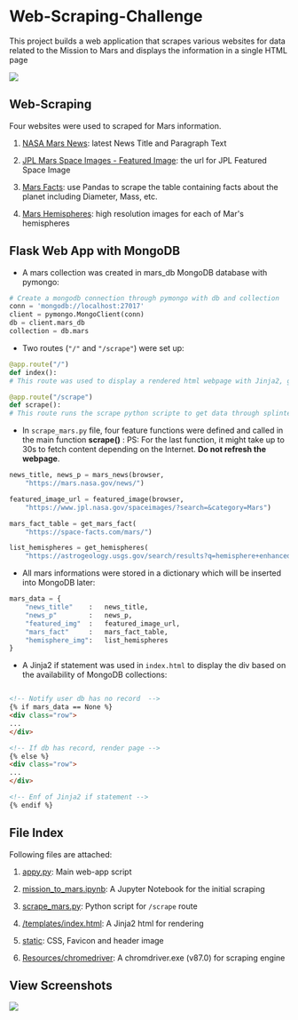 # Web-Scraping-Challenge
This project builds a web application that scrapes various websites for data related to the Mission to Mars and displays the information in a single HTML page

<img src="https://github.com/kk-deng/Web-Scraping-Challenge/blob/main/Missions_to_Mars/static/header.jpg?raw=true">

## Web-Scraping

Four websites were used to scraped for Mars information.

1. <a href="https://mars.nasa.gov/news/">NASA Mars News</a>: latest News Title and Paragraph Text

2. <a href="https://www.jpl.nasa.gov/spaceimages/?search=&category=Mars">JPL Mars Space Images - Featured Image</a>: the url for JPL Featured Space Image

3. <a href="https://space-facts.com/mars/">Mars Facts</a>: use Pandas to scrape the table containing facts about the planet including Diameter, Mass, etc.

4. <a href="https://astrogeology.usgs.gov/search/results?q=hemisphere+enhanced&k1=target&v1=Mars">Mars Hemispheres</a>: high resolution images for each of Mar's hemispheres

## Flask Web App with MongoDB

* A mars collection was created in mars_db MongoDB database with pymongo:

```python
# Create a mongodb connection through pymongo with db and collection
conn = 'mongodb://localhost:27017'
client = pymongo.MongoClient(conn)
db = client.mars_db
collection = db.mars
```

* Two routes (`"/"` and `"/scrape"`) were set up:

```python
@app.route("/")
def index():
# This route was used to display a rendered html webpage with Jinja2, getting the lastest document from mars_db

@app.route("/scrape")
def scrape():
# This route runs the scrape python scripte to get data through splinter.browser and then insert to MongoDB
```

* In `scrape_mars.py` file, four feature functions were defined and called in the main function **scrape()** :
PS: For the last function, it might take up to 30s to fetch content depending on the Internet. **Do not refresh the webpage**.

```python
news_title, news_p = mars_news(browser, 
    "https://mars.nasa.gov/news/")

featured_image_url = featured_image(browser, 
    "https://www.jpl.nasa.gov/spaceimages/?search=&category=Mars")

mars_fact_table = get_mars_fact(
    "https://space-facts.com/mars/")

list_hemispheres = get_hemispheres(
    "https://astrogeology.usgs.gov/search/results?q=hemisphere+enhanced&k1=target&v1=Mars")
```

* All mars informations were stored in a dictionary which will be inserted into MongoDB later:
```python
mars_data = {
    "news_title"    :   news_title,
    "news_p"        :   news_p,
    "featured_img"  :   featured_image_url,
    "mars_fact"     :   mars_fact_table,
    "hemisphere_img":   list_hemispheres
}
```

* A Jinja2 if statement was used in `index.html` to display the div based on the availability of MongoDB collections:
```html

<!-- Notify user db has no record  -->
{% if mars_data == None %}
<div class="row">
...
</div>

<!-- If db has record, render page -->
{% else %}
<div class="row">
...
</div>

<!-- Enf of Jinja2 if statement -->
{% endif %}
```

## File Index

Following files are attached:

1. <a href="https://github.com/kk-deng/Web-Scraping-Challenge/blob/main/Missions_to_Mars/app.py">appy.py</a>: Main web-app script

2. <a href="https://github.com/kk-deng/Web-Scraping-Challenge/blob/main/Missions_to_Mars/mission_to_mars.ipynb">mission_to_mars.ipynb</a>: A Jupyter Notebook for the initial scraping

3. <a href="https://github.com/kk-deng/Web-Scraping-Challenge/blob/main/Missions_to_Mars/scrape_mars.py">scrape_mars.py</a>: Python script for `/scrape` route

4. <a href="https://github.com/kk-deng/Web-Scraping-Challenge/blob/main/Missions_to_Mars/templates/index.html">/templates/index.html</a>: A Jinja2 html for rendering

5. <a href="https://github.com/kk-deng/Web-Scraping-Challenge/tree/main/Missions_to_Mars/static">static</a>: CSS, Favicon and header image

6. <a href="https://github.com/kk-deng/Web-Scraping-Challenge/tree/main/Missions_to_Mars/Resources">Resources/chromedriver</a>: A chromdriver.exe (v87.0) for scraping engine

## View Screenshots
<img src="https://github.com/kk-deng/Web-Scraping-Challenge/blob/main/Screenshot/mars.png">
